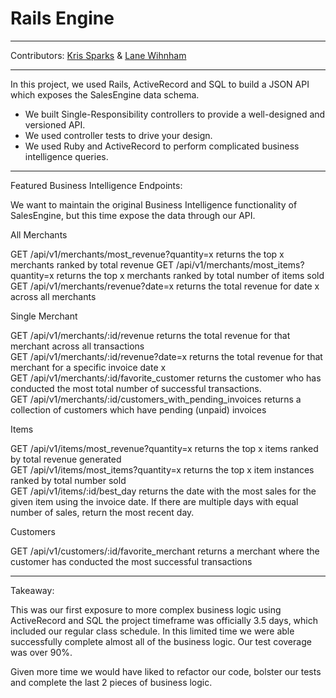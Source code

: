 # Rails Engine

-----

Contributors: [Kris Sparks](https://github.com/kbs5280) & [Lane Wihnham](https://github.com/Laner12) 

-----

In this project, we used Rails, ActiveRecord and SQL to build a JSON API which exposes the SalesEngine data schema.

  * We built Single-Responsibility controllers to provide a well-designed and versioned API.
  * We used controller tests to drive your design.
  * We used Ruby and ActiveRecord to perform complicated business intelligence queries.
  
-----

Featured Business Intelligence Endpoints:

We want to maintain the original Business Intelligence functionality of SalesEngine, but this time expose the data through our API.

All Merchants

GET /api/v1/merchants/most_revenue?quantity=x returns the top x merchants ranked by total revenue
GET /api/v1/merchants/most_items?quantity=x returns the top x merchants ranked by total number of items sold
GET /api/v1/merchants/revenue?date=x returns the total revenue for date x across all merchants

Single Merchant

GET /api/v1/merchants/:id/revenue returns the total revenue for that merchant across all transactions  
GET /api/v1/merchants/:id/revenue?date=x returns the total revenue for that merchant for a specific invoice date x  
GET /api/v1/merchants/:id/favorite_customer returns the customer who has conducted the most total number of successful transactions.  
GET /api/v1/merchants/:id/customers_with_pending_invoices returns a collection of customers which have pending (unpaid) invoices  

Items

GET /api/v1/items/most_revenue?quantity=x returns the top x items ranked by total revenue generated  
GET /api/v1/items/most_items?quantity=x returns the top x item instances ranked by total number sold  
GET /api/v1/items/:id/best_day returns the date with the most sales for the given item using the invoice date. If there are multiple days with equal number of sales, return the most recent day.  

Customers

GET /api/v1/customers/:id/favorite_merchant returns a merchant where the customer has conducted the most successful transactions  

-----

Takeaway:

This was our first exposure to more complex business logic using ActiveRecord and SQL the project timeframe was officially 3.5 days, which included our regular class schedule. In this limited time we were able successfully complete almost all of the business logic. Our test coverage was over 90%.

Given more time we would have liked to refactor our code, bolster our tests and complete the last 2 pieces of business logic.

